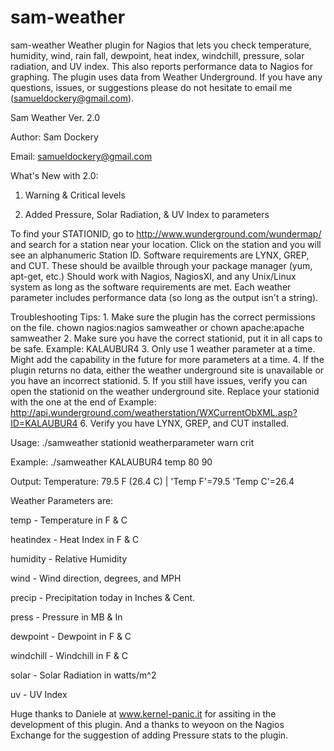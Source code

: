 # sam-weather
sam-weather
Weather plugin for Nagios that lets you check temperature, humidity, wind, rain fall, dewpoint, heat index, windchill, pressure, solar radiation, and UV index. This also reports performance data to Nagios for graphing. The plugin uses data from Weather Underground. If you have any questions, issues, or suggestions please do not hesitate to email me (samueldockery@gmail.com).

Sam Weather Ver. 2.0

Author: Sam Dockery

Email: samueldockery@gmail.com


What's New with 2.0:

1. Warning & Critical levels

2. Added Pressure, Solar Radiation, & UV Index to parameters

To find your STATIONID, go to http://www.wunderground.com/wundermap/ and search for a station near your location. Click on the station and you will see an alphanumeric Station ID. Software requirements are LYNX, GREP, and CUT. These should be availble through your package manager (yum, apt-get, etc.) Should work with Nagios, NagiosXI, and any Unix/Linux system as long as the software requirements are met. Each weather parameter includes performance data (so long as the output isn't a string).

Troubleshooting Tips: 1. Make sure the plugin has the correct permissions on the file. chown nagios:nagios samweather or chown apache:apache samweather 2. Make sure you have the correct stationid, put it in all caps to be safe. Example: KALAUBUR4 3. Only use 1 weather parameter at a time. Might add the capability in the future for more parameters at a time. 4. If the plugin returns no data, either the weather underground site is unavailable or you have an incorrect stationid. 5. If you still have issues, verify you can open the stationid on the weather underground site. Replace your stationid with the one at the end of Example: http://api.wunderground.com/weatherstation/WXCurrentObXML.asp?ID=KALAUBUR4 6. Verify you have LYNX, GREP, and CUT installed.

Usage: ./samweather stationid weatherparameter warn crit

Example: ./samweather KALAUBUR4 temp 80 90

Output: Temperature: 79.5 F (26.4 C) | 'Temp F'=79.5 'Temp C'=26.4

Weather Parameters are:

temp - Temperature in F & C

heatindex - Heat Index in F & C

humidity - Relative Humidity

wind - Wind direction, degrees, and MPH

precip - Precipitation today in Inches & Cent.

press - Pressure in MB & In

dewpoint - Dewpoint in F & C

windchill - Windchill in F & C

solar - Solar Radiation in watts/m^2

uv - UV Index

Huge thanks to Daniele at www.kernel-panic.it for assiting in the development of this plugin. And a thanks to weyoon on the Nagios Exchange for the suggestion of adding Pressure stats to the plugin.
